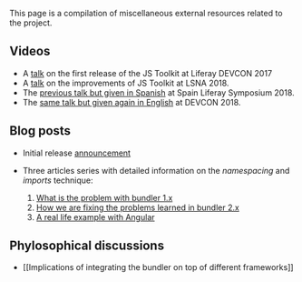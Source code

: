 This page is a compilation of miscellaneous external resources related to the project.

## Videos

- A [talk](https://www.youtube.com/watch?v=ay0wy2_tLTA&index=6&t=0s&list=PLKb_gn-WO_Kr2J9kcDvDDlcciKoDXfOAq) on the first release of the JS Toolkit at Liferay DEVCON 2017
- A [talk](https://www.youtube.com/watch?v=CyhR2l2eVSQ) on the improvements of JS Toolkit at LSNA 2018.
- The [previous talk but given in Spanish](https://www.youtube.com/watch?v=4BhPJhx__rc&index=15&list=PLKb_gn-WO_Ko0Zf7nffZ1kGDS8kWuUQNu&t=0s) at Spain Liferay Symposium 2018.
- The [same talk but given again in English](https://www.youtube.com/watch?reload=9&v=domq2R5Z0jU&feature=youtu.be) at DEVCON 2018.

## Blog posts

- Initial release [announcement](https://web.liferay.com/web/ivan.zaera/blog/-/blogs/modern-frontend-workflows-in-liferay-portal)

- Three articles series with detailed information on the _namespacing_ and _imports_ technique:

  1. [What is the problem with bundler 1.x](https://web.liferay.com/web/ivan.zaera/blog/-/blogs/why-we-need-a-new-liferay-npm-bundler-1-of-3-)
  2. [How we are fixing the problems learned in bundler 2.x](https://web.liferay.com/web/ivan.zaera/blog/-/blogs/why-we-need-a-new-liferay-npm-bundler-2-of-3-)
  3. [A real life example with Angular](https://web.liferay.com/web/ivan.zaera/blog/-/blogs/why-we-need-a-new-liferay-npm-bundler-3-of-3-)

## Phylosophical discussions

- [[Implications of integrating the bundler on top of different frameworks]]
